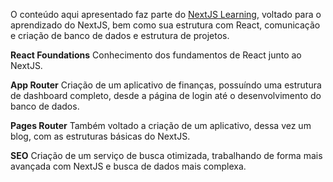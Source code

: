 O conteúdo aqui apresentado faz parte do [NextJS Learning](https://nextjs.org/learn), voltado para o aprendizado do NextJS, bem como sua estrutura com React, comunicação e criação de banco de dados e estrutura de projetos. 

**React Foundations**
Conhecimento dos fundamentos de React junto ao NextJS.

**App Router**
Criação de um aplicativo de finanças, possuíndo uma estrutura de dashboard completo, desde a página de login até o desenvolvimento do banco de dados.

**Pages Router**
Também voltado a criação de um aplicativo, dessa vez um blog, com as estruturas básicas do NextJS.

**SEO**
Criação de um serviço de busca otimizada, trabalhando de forma mais avançada com NextJS e busca de dados mais complexa.
